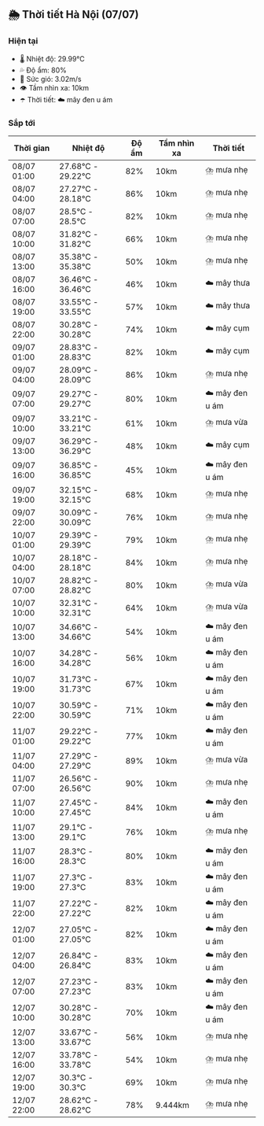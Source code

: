 ## 🌦️ Thời tiết Hà Nội (07/07)

### Hiện tại

- 🌡️ Nhiệt độ: 29.99℃
- 💦 Độ ẩm: 80%
- 💨 Sức gió: 3.02m/s
- 👁️ Tầm nhìn xa: 10km
- ☂️ Thời tiết: ☁️ mây đen u ám

### Sắp tới

| Thời gian | Nhiệt độ | Độ ẩm | Tầm nhìn xa | Thời tiết |
| --- | --- | --- | --- | --- |
| 08/07 01:00 | 27.68℃ - 29.22℃ | 82% | 10km | ⛈️ mưa nhẹ |
| 08/07 04:00 | 27.27℃ - 28.18℃ | 86% | 10km | ⛈️ mưa nhẹ |
| 08/07 07:00 | 28.5℃ - 28.5℃ | 82% | 10km | ⛈️ mưa nhẹ |
| 08/07 10:00 | 31.82℃ - 31.82℃ | 66% | 10km | ⛈️ mưa nhẹ |
| 08/07 13:00 | 35.38℃ - 35.38℃ | 50% | 10km | ⛈️ mưa nhẹ |
| 08/07 16:00 | 36.46℃ - 36.46℃ | 46% | 10km | ☁️ mây thưa |
| 08/07 19:00 | 33.55℃ - 33.55℃ | 57% | 10km | ☁️ mây thưa |
| 08/07 22:00 | 30.28℃ - 30.28℃ | 74% | 10km | ☁️ mây cụm |
| 09/07 01:00 | 28.83℃ - 28.83℃ | 82% | 10km | ☁️ mây cụm |
| 09/07 04:00 | 28.09℃ - 28.09℃ | 86% | 10km | ⛈️ mưa nhẹ |
| 09/07 07:00 | 29.27℃ - 29.27℃ | 80% | 10km | ☁️ mây đen u ám |
| 09/07 10:00 | 33.21℃ - 33.21℃ | 61% | 10km | ⛈️ mưa vừa |
| 09/07 13:00 | 36.29℃ - 36.29℃ | 48% | 10km | ☁️ mây cụm |
| 09/07 16:00 | 36.85℃ - 36.85℃ | 45% | 10km | ☁️ mây đen u ám |
| 09/07 19:00 | 32.15℃ - 32.15℃ | 68% | 10km | ⛈️ mưa nhẹ |
| 09/07 22:00 | 30.09℃ - 30.09℃ | 76% | 10km | ⛈️ mưa nhẹ |
| 10/07 01:00 | 29.39℃ - 29.39℃ | 79% | 10km | ⛈️ mưa nhẹ |
| 10/07 04:00 | 28.18℃ - 28.18℃ | 84% | 10km | ⛈️ mưa nhẹ |
| 10/07 07:00 | 28.82℃ - 28.82℃ | 80% | 10km | ⛈️ mưa vừa |
| 10/07 10:00 | 32.31℃ - 32.31℃ | 64% | 10km | ⛈️ mưa vừa |
| 10/07 13:00 | 34.66℃ - 34.66℃ | 54% | 10km | ☁️ mây đen u ám |
| 10/07 16:00 | 34.28℃ - 34.28℃ | 56% | 10km | ☁️ mây đen u ám |
| 10/07 19:00 | 31.73℃ - 31.73℃ | 67% | 10km | ☁️ mây đen u ám |
| 10/07 22:00 | 30.59℃ - 30.59℃ | 71% | 10km | ☁️ mây đen u ám |
| 11/07 01:00 | 29.22℃ - 29.22℃ | 77% | 10km | ☁️ mây đen u ám |
| 11/07 04:00 | 27.29℃ - 27.29℃ | 89% | 10km | ⛈️ mưa vừa |
| 11/07 07:00 | 26.56℃ - 26.56℃ | 90% | 10km | ⛈️ mưa nhẹ |
| 11/07 10:00 | 27.45℃ - 27.45℃ | 84% | 10km | ☁️ mây đen u ám |
| 11/07 13:00 | 29.1℃ - 29.1℃ | 76% | 10km | ⛈️ mưa nhẹ |
| 11/07 16:00 | 28.3℃ - 28.3℃ | 80% | 10km | ☁️ mây đen u ám |
| 11/07 19:00 | 27.3℃ - 27.3℃ | 83% | 10km | ☁️ mây đen u ám |
| 11/07 22:00 | 27.22℃ - 27.22℃ | 82% | 10km | ☁️ mây đen u ám |
| 12/07 01:00 | 27.05℃ - 27.05℃ | 82% | 10km | ☁️ mây đen u ám |
| 12/07 04:00 | 26.84℃ - 26.84℃ | 83% | 10km | ☁️ mây đen u ám |
| 12/07 07:00 | 27.23℃ - 27.23℃ | 83% | 10km | ☁️ mây đen u ám |
| 12/07 10:00 | 30.28℃ - 30.28℃ | 70% | 10km | ☁️ mây đen u ám |
| 12/07 13:00 | 33.67℃ - 33.67℃ | 56% | 10km | ⛈️ mưa nhẹ |
| 12/07 16:00 | 33.78℃ - 33.78℃ | 54% | 10km | ⛈️ mưa nhẹ |
| 12/07 19:00 | 30.3℃ - 30.3℃ | 69% | 10km | ⛈️ mưa nhẹ |
| 12/07 22:00 | 28.62℃ - 28.62℃ | 78% | 9.444km | ⛈️ mưa nhẹ |
